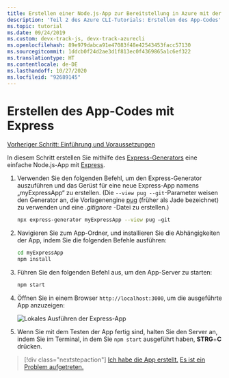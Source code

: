 ```yaml
---
title: Erstellen einer Node.js-App zur Bereitstellung in Azure mit der Azure-Befehlszeilenschnittstelle (Azure CLI)
description: 'Teil 2 des Azure CLI-Tutorials: Erstellen des App-Codes'
ms.topic: tutorial
ms.date: 09/24/2019
ms.custom: devx-track-js, devx-track-azurecli
ms.openlocfilehash: 89e979dabca91e47083f48e42543453facc57130
ms.sourcegitcommit: 1ddcb0f24d2ae3d1f813ec0f4369865a1c6ef322
ms.translationtype: HT
ms.contentlocale: de-DE
ms.lasthandoff: 10/27/2020
ms.locfileid: "92689145"
---
```

# <a name="create-the-app-code-using-express"></a>Erstellen des App-Codes mit Express

[Vorheriger Schritt: Einführung und Voraussetzungen](tutorial-vscode-azure-cli-node-01.md)

In diesem Schritt erstellen Sie mithilfe des [Express-Generators](https://expressjs.com/en/starter/generator.html) eine einfache Node.js-App mit [Express](https://www.expressjs.com).

1. Verwenden Sie den folgenden Befehl, um den Express-Generator auszuführen und das Gerüst für eine neue Express-App namens „myExpressApp“ zu erstellen. (Die `--view pug --git`-Parameter weisen den Generator an, die Vorlagenengine [pug](https://pugjs.org/api/getting-started.html) (früher als Jade bezeichnet) zu verwenden und eine *.gitignore* -Datei zu erstellen.)

    ```bash
    npx express-generator myExpressApp --view pug –git
    ```

1. Navigieren Sie zum App-Ordner, und installieren Sie die Abhängigkeiten der App, indem Sie die folgenden Befehle ausführen:

    ```bash
    cd myExpressApp
    npm install
    ```

1. Führen Sie den folgenden Befehl aus, um den App-Server zu starten:

    ```bash
    npm start
    ```

1. Öffnen Sie in einem Browser `http://localhost:3000`, um die ausgeführte App anzuzeigen:

    ![Lokales Ausführen der Express-App](media/azure-cli/local-app.png)

1. Wenn Sie mit dem Testen der App fertig sind, halten Sie den Server an, indem Sie im Terminal, in dem Sie `npm start` ausgeführt haben, **STRG**+**C** drücken.

> [!div class="nextstepaction"]
> [Ich habe die App erstellt.](tutorial-vscode-azure-cli-node-03.md) [Es ist ein Problem aufgetreten.](https://www.research.net/r/PWZWZ52?tutorial=node-deployment&step=express)
